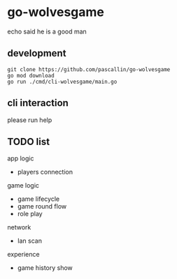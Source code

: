 # go-wolvesgame
echo said he is a good man

## development

```shell script
git clone https://github.com/pascallin/go-wolvesgame
go mod download
go run ./cmd/cli-wolvesgame/main.go
```

## cli interaction

please run help

## TODO list

app logic
- players connection

game logic
- game lifecycle
- game round flow
- role play

network
- lan scan

experience
- game history show